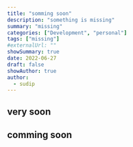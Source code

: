```yaml
---
title: "somming soon"
description: "something is missing"
summary: "missing"
categories: ["Development", "personal"]
tags: ["missing"]
#externalUrl: ""
showSummary: true
date: 2022-06-27
draft: false
showAuthor: true
author:
  - sudip
---
```


## very soon


## comming soon